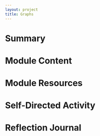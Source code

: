 ```yaml
---
layout: project
title: Graphs
---
```


# Summary

# Module Content

# Module Resources

# Self-Directed Activity

# Reflection Journal


